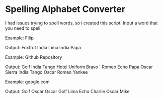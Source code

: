 # Spelling Alphabet Converter
I had issues trying to spell words, so i created this script.
Input a word that you need to spell.

Example:
Filip

Output:
Foxtrot India Lima India Papa


Example:
Github Repository

Output:
Golf India Tango Hotel Uniform Bravo ´<Space> Romeo Echo Papa Oscar Sierra India Tango Oscar Romeo Yankee

Example:
google.com

Output:
Golf Oscar Oscar Golf Lima Echo <Dot> Charlie Oscar Mike